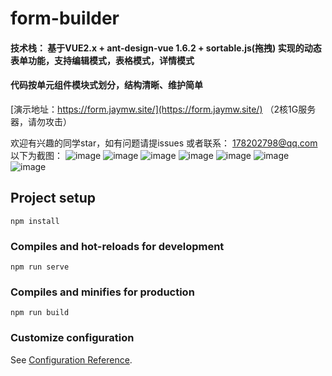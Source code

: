 # form-builder

 #### 技术栈： 基于VUE2.x + ant-design-vue 1.6.2 + sortable.js(拖拽) 实现的动态表单功能，支持编辑模式，表格模式，详情模式


 #### 代码按单元组件模块式划分，结构清晰、维护简单

[演示地址：https://form.jaymw.site/](https://form.jaymw.site/) （2核1G服务器，请勿攻击）

欢迎有兴趣的同学star，如有问题请提issues 或者联系： 178202798@qq.com
以下为截图：
![image](https://github.com/jiangmingwen/vue-dynamic-form/blob/master/demo/1.png)
![image](https://github.com/jiangmingwen/vue-dynamic-form/blob/master/demo/2.png)
![image](https://github.com/jiangmingwen/vue-dynamic-form/blob/master/demo/3.png)
![image](https://github.com/jiangmingwen/vue-dynamic-form/blob/master/demo/4.png)
![image](https://github.com/jiangmingwen/vue-dynamic-form/blob/master/demo/5.png)
![image](https://github.com/jiangmingwen/vue-dynamic-form/blob/master/demo/6.png)
![image](https://github.com/jiangmingwen/vue-dynamic-form/blob/master/demo/7.png)

## Project setup

```
npm install
```

### Compiles and hot-reloads for development
```
npm run serve
```

### Compiles and minifies for production
```
npm run build
```

### Customize configuration
See [Configuration Reference](https://cli.vuejs.org/config/).
